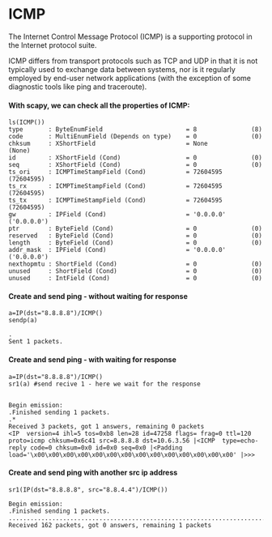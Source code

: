 # ICMP
The Internet Control Message Protocol (ICMP) is a supporting protocol in the Internet protocol suite.    

ICMP differs from transport protocols such as TCP and UDP in that it is not typically used to exchange data between systems, nor is it regularly employed by end-user network applications (with the exception of some diagnostic tools like ping and traceroute).

#### With scapy, we can check all the properties of ICMP:
```
ls(ICMP())
type       : ByteEnumField                       = 8               (8)
code       : MultiEnumField (Depends on type)    = 0               (0)
chksum     : XShortField                         = None            (None)
id         : XShortField (Cond)                  = 0               (0)
seq        : XShortField (Cond)                  = 0               (0)
ts_ori     : ICMPTimeStampField (Cond)           = 72604595        (72604595)
ts_rx      : ICMPTimeStampField (Cond)           = 72604595        (72604595)
ts_tx      : ICMPTimeStampField (Cond)           = 72604595        (72604595)
gw         : IPField (Cond)                      = '0.0.0.0'       ('0.0.0.0')
ptr        : ByteField (Cond)                    = 0               (0)
reserved   : ByteField (Cond)                    = 0               (0)
length     : ByteField (Cond)                    = 0               (0)
addr_mask  : IPField (Cond)                      = '0.0.0.0'       ('0.0.0.0')
nexthopmtu : ShortField (Cond)                   = 0               (0)
unused     : ShortField (Cond)                   = 0               (0)
unused     : IntField (Cond)                     = 0               (0)
```

#### Create and send ping - without waiting for response
```
a=IP(dst="8.8.8.8")/ICMP()
sendp(a)

.
Sent 1 packets.
```

#### Create and send ping - with waiting for response
```
a=IP(dst="8.8.8.8")/ICMP()
sr1(a) #send recive 1 - here we wait for the response


Begin emission:
.Finished sending 1 packets.
.*
Received 3 packets, got 1 answers, remaining 0 packets
<IP  version=4 ihl=5 tos=0xb8 len=28 id=47258 flags= frag=0 ttl=120 proto=icmp chksum=0x6c41 src=8.8.8.8 dst=10.6.3.56 |<ICMP  type=echo-reply code=0 chksum=0x0 id=0x0 seq=0x0 |<Padding  load='\x00\x00\x00\x00\x00\x00\x00\x00\x00\x00\x00\x00\x00\x00' |>>>
```


#### Create and send ping with another src ip address
```
sr1(IP(dst="8.8.8.8", src="8.8.4.4")/ICMP())

Begin emission:
.Finished sending 1 packets.
.................................................................................................................................................................^C
Received 162 packets, got 0 answers, remaining 1 packets
```

